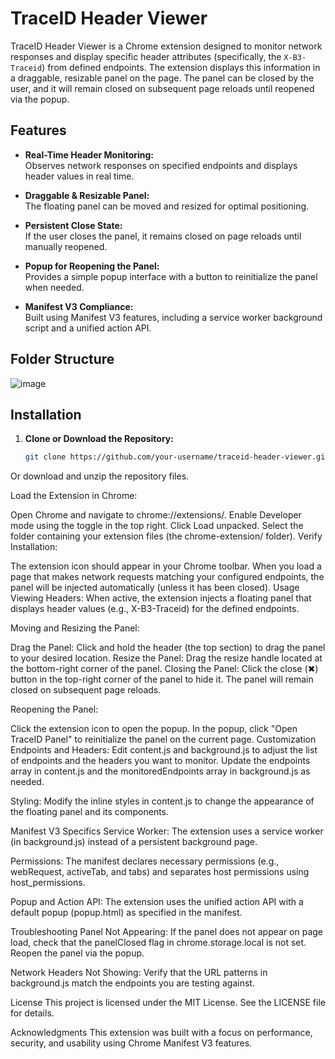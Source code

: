 # TraceID Header Viewer

TraceID Header Viewer is a Chrome extension designed to monitor network responses and display specific header attributes (specifically, the `X-B3-Traceid`) from defined endpoints. The extension displays this information in a draggable, resizable panel on the page. The panel can be closed by the user, and it will remain closed on subsequent page reloads until reopened via the popup.

## Features

- **Real-Time Header Monitoring:**  
  Observes network responses on specified endpoints and displays header values in real time.

- **Draggable & Resizable Panel:**  
  The floating panel can be moved and resized for optimal positioning.

- **Persistent Close State:**  
  If the user closes the panel, it remains closed on page reloads until manually reopened.

- **Popup for Reopening the Panel:**  
  Provides a simple popup interface with a button to reinitialize the panel when needed.

- **Manifest V3 Compliance:**  
  Built using Manifest V3 features, including a service worker background script and a unified action API.

## Folder Structure

![image](https://github.com/user-attachments/assets/ad130096-6163-463d-b339-c02f15e28a58)



## Installation

1. **Clone or Download the Repository:**
   ```bash
   git clone https://github.com/your-username/traceid-header-viewer.git

Or download and unzip the repository files.

Load the Extension in Chrome:

Open Chrome and navigate to chrome://extensions/.
Enable Developer mode using the toggle in the top right.
Click Load unpacked.
Select the folder containing your extension files (the chrome-extension/ folder).
Verify Installation:

The extension icon should appear in your Chrome toolbar.
When you load a page that makes network requests matching your configured endpoints, the panel will be injected automatically (unless it has been closed).
Usage
Viewing Headers:
When active, the extension injects a floating panel that displays header values (e.g., X-B3-Traceid) for the defined endpoints.

Moving and Resizing the Panel:

Drag the Panel: Click and hold the header (the top section) to drag the panel to your desired location.
Resize the Panel: Drag the resize handle located at the bottom-right corner of the panel.
Closing the Panel:
Click the close (✖) button in the top-right corner of the panel to hide it. The panel will remain closed on subsequent page reloads.

Reopening the Panel:

Click the extension icon to open the popup.
In the popup, click "Open TraceID Panel" to reinitialize the panel on the current page.
Customization
Endpoints and Headers:
Edit content.js and background.js to adjust the list of endpoints and the headers you want to monitor. Update the endpoints array in content.js and the monitoredEndpoints array in background.js as needed.

Styling:
Modify the inline styles in content.js to change the appearance of the floating panel and its components.

Manifest V3 Specifics
Service Worker:
The extension uses a service worker (in background.js) instead of a persistent background page.

Permissions:
The manifest declares necessary permissions (e.g., webRequest, activeTab, and tabs) and separates host permissions using host_permissions.

Popup and Action API:
The extension uses the unified action API with a default popup (popup.html) as specified in the manifest.

Troubleshooting
Panel Not Appearing:
If the panel does not appear on page load, check that the panelClosed flag in chrome.storage.local is not set. Reopen the panel via the popup.

Network Headers Not Showing:
Verify that the URL patterns in background.js match the endpoints you are testing against.

License
This project is licensed under the MIT License. See the LICENSE file for details.

Acknowledgments
This extension was built with a focus on performance, security, and usability using Chrome Manifest V3 features.

